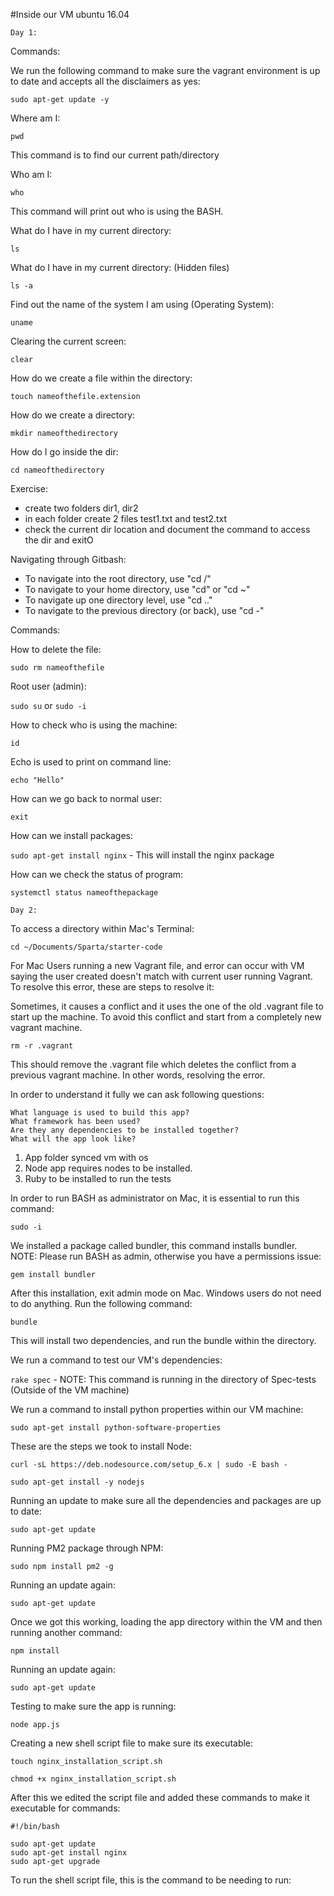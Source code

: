 #Inside our VM ubuntu 16.04

```Day 1:```

Commands:

We run the following command to make sure the vagrant environment is up to date and accepts all the disclaimers as yes:

```sudo apt-get update -y``` 

Where am I:

```pwd```

This command is to find our current path/directory


Who am I:

```who```

This command will print out who is using the BASH.


What do I have in my current directory:

```ls```

What do I have in my current directory: (Hidden files)

```ls -a```

Find out the name of the system I am using (Operating System):

```uname```

Clearing the current screen:

```clear```

How do we create a file within the directory:

```touch nameofthefile.extension```

How do we create a directory:

```mkdir nameofthedirectory```

How do I go inside the dir:

```cd nameofthedirectory```


Exercise:

- create two folders dir1, dir2
- in each folder create 2 files test1.txt and test2.txt
- check the current dir location and document the command to access the dir and exitO

Navigating through Gitbash:

- To navigate into the root directory, use "cd /"
- To navigate to your home directory, use "cd" or "cd ~"
- To navigate up one directory level, use "cd .."
- To navigate to the previous directory (or back), use "cd -"

Commands:

How to delete the file:

```sudo rm nameofthefile```

Root user (admin):

```sudo su``` or ```sudo -i```

How to check who is using the machine:

```id```

Echo is used to print on command line:

```echo "Hello"```

How can we go back to normal user:

```exit```

How can we install packages:

```sudo apt-get install nginx``` - This will install the nginx package

How can we check the status of program:

```systemctl status nameofthepackage```



```Day 2:```

To access a directory within Mac's Terminal:

```cd ~/Documents/Sparta/starter-code```


For Mac Users running a new Vagrant file, and error can occur with VM saying the user created doesn't match with 
current user running Vagrant. To resolve this error, these are steps to resolve it:

Sometimes, it causes a conflict and it uses the one of the old .vagrant file to start up the machine. To avoid this
conflict and start from a completely new vagrant machine. 

```rm -r .vagrant```

This should remove the .vagrant file which deletes the conflict from a previous vagrant machine. In other words, 
resolving the error.  


In order to understand it fully we can ask following questions:

``` Communication is the key to succesful projects communications between Dev-Ops-Tester-QA and DevOps
What language is used to build this app?
What framework has been used?
Are they any dependencies to be installed together?
What will the app look like?
``` 

1. App folder synced vm with os
2. Node app requires nodes to be installed.
3. Ruby to be installed to run the tests


In order to run BASH as administrator on Mac, it is essential to run this command:

```sudo -i```

We installed a package called bundler, this command installs bundler. NOTE: Please run BASH as admin, otherwise
you have a permissions issue:


```gem install bundler```

After this installation, exit admin mode on Mac. Windows users do not need to do anything. Run the following command:


```bundle```

This will install two dependencies, and run the bundle within the directory.

We run a command to test our VM's dependencies:


```rake spec``` - NOTE: This command is running in the directory of Spec-tests (Outside of the VM machine)

We run a command to install python properties within our VM machine:


```sudo apt-get install python-software-properties```

These are the steps we took to install Node:


```
curl -sL https://deb.nodesource.com/setup_6.x | sudo -E bash -

sudo apt-get install -y nodejs
```


Running an update to make sure all the dependencies and packages are up to date:


```sudo apt-get update```

Running PM2 package through NPM:


```sudo npm install pm2 -g```


Running an update again:


```sudo apt-get update```


Once we got this working, loading the app directory within the VM and then running another command:

```npm install```


Running an update again:


```sudo apt-get update```


Testing to make sure the app is running:


```node app.js```



Creating a new shell script file to make sure its executable:


```touch nginx_installation_script.sh```

```chmod +x nginx_installation_script.sh```


After this we edited the script file and added these commands to make it executable for commands:


```
#!/bin/bash

sudo apt-get update
sudo apt-get install nginx
sudo apt-get upgrade
```


To run the shell script file, this is the command to be needing to run:

``` ./nginx_installation_script.sh
```



